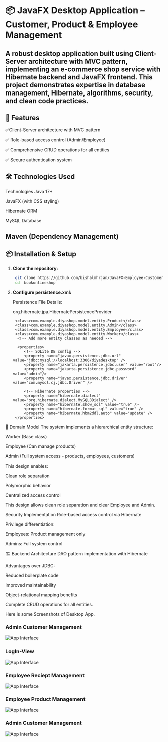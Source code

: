 # 📦 JavaFX Desktop Application – Customer, Product & Employee Management
A robust desktop application built using Client-Server architecture with MVC pattern, implementing an e-commerce shop service with Hibernate backend and JavaFX frontend. This project demonstrates expertise in database management, Hibernate, algorithms, security, and clean code practices.
---

## 🚀 Features

✅Client-Server architecture with MVC pattern

✅ Role-based access control (Admin/Employee)

✅ Comprehensive CRUD operations for all entities

✅ Secure authentication system





## 🛠️ Technologies Used

Technologies
Java 17+

JavaFX (with CSS styling)

Hibernate ORM

MySQL Database

Maven (Dependency Management)
---

## 📦 Installation & Setup

1. **Clone the repository:**
   ```bash
    git clone https://github.com/bishalmhrjan/JavaFX-Employee-Customer-Product-Manager.git
    cd  bookonlineshop

2. **Configure persistence.xml:**


    Persistence File Details:

 

     <persistence-unit name="DiyaShop"  >
        <provider>org.hibernate.jpa.HibernatePersistenceProvider</provider>

        <class>com.example.diyashop.model.entity.Product</class>
        <class>com.example.diyashop.model.entity.Admin</class>
        <class>com.example.diyashop.model.entity.Employee</class>
        <class>com.example.diyashop.model.entity.Worker</class>
         <!-- Add more entity classes as needed -->

         <properties>
            <!-- SQLite DB config -->
            <property name="javax.persistence.jdbc.url" value="jdbc:mysql://localhost:3306/diyadesktop" />
            <property name="jakarta.persistence.jdbc.user" value="root"/>
            <property name="jakarta.persistence.jdbc.password" value="admin"/>
            <property name="javax.persistence.jdbc.driver" value="com.mysql.cj.jdbc.Driver" />

            <!-- Hibernate properties -->
            <property name="hibernate.dialect" value="org.hibernate.dialect.MySQL8Dialect" />
            <property name="hibernate.show_sql" value="true" />
            <property name="hibernate.format_sql" value="true" />
            <property name="hibernate.hbm2ddl.auto" value="update" />
        </properties>
    </persistence-unit>

   </persistence>


🧱  Domain Model
The system implements a hierarchical entity structure:

Worker (Base class)

Employee (Can manage products)

Admin (Full system access - products, employees, customers)

This design enables:

Clean role separation

Polymorphic behavior

Centralized access control

This design allows clean role separation and clear Employee and Admin.

Security Implementation
Role-based access control via Hibernate

Privilege differentiation:

Employees: Product management only

Admins: Full system control

🏗️ Backend Architecture
DAO pattern implementation with Hibernate

Advantages over JDBC:

Reduced boilerplate code

Improved maintainability

Object-relational mapping benefits

Complete CRUD operations for all entities.

Here is some Screenshots of Desktop App.
### Admin Customer Management 
![App Interface](META-INF/image/Admin-CustomerManagement.png)
### LogIn-View
![App Interface](META-INF/image/LogIn-View.png)
### Employee Reciept Management
![App Interface](META-INF/image/Employee-RecieptManagement.png)
### Employee Product Management
![App Interface](META-INF/image/Employee-ProductManagement.png)
### Admin Customer Management
![App Interface](META-INF/image/Admin-CustomerManagement.png)
